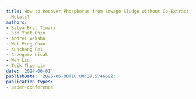 ```yaml
---
title: How to Recover Phosphorus from Sewage Sludge without Co-Extracting Toxic Heavy
  Metals?
authors:
- Satya Brat Tiwari
- Sze Yuet Chin
- Andrei Veksha
- Wei Ping Chan
- Xunchang Fei
- Grzegorz Lisak
- Wen Liu
- Teik Thye Lim
date: '2024-06-01'
publishDate: '2025-06-08T18:00:37.574669Z'
publication_types:
- paper-conference
---
```

